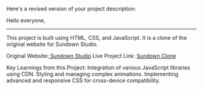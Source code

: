 
Here's a revised version of your project description:

Hello everyone,

<hr>
This project is built using HTML, CSS, and JavaScript. It is a clone of the original website for Sundown Studio.

Original Website:[ Sundown Studio](https://www.sundown-studio.com/)
Live Project Link: [Sundown Clone](https://sundown-clone.onrender.com/)

Key Learnings from this Project:
Integration of various JavaScript libraries using CDN.
Styling and managing complex animations.
Implementing advanced and responsive CSS for cross-device compatibility.
